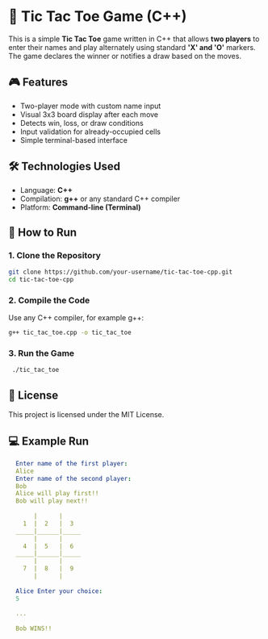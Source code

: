 # 🧠 Tic Tac Toe Game (C++)

This is a simple **Tic Tac Toe** game written in C++ that allows **two players** to enter their names and play alternately using standard **'X' and 'O'** markers. The game declares the winner or notifies a draw based on the moves.

## 🎮 Features

- Two-player mode with custom name input
- Visual 3x3 board display after each move
- Detects win, loss, or draw conditions
- Input validation for already-occupied cells
- Simple terminal-based interface

## 🛠️ Technologies Used

- Language: **C++**
- Compilation: **g++** or any standard C++ compiler
- Platform: **Command-line (Terminal)**

## 🚀 How to Run

### 1. Clone the Repository

```bash
git clone https://github.com/your-username/tic-tac-toe-cpp.git
cd tic-tac-toe-cpp
```

### 2. Compile the Code
Use any C++ compiler, for example g++:

  ```bash
  g++ tic_tac_toe.cpp -o tic_tac_toe
```

### 3. Run the Game
 ``` bash
  ./tic_tac_toe
```


## 📄 License
This project is licensed under the MIT License.

## 💻 Example Run
```yaml
  Enter name of the first player:
  Alice
  Enter name of the second player:
  Bob
  Alice will play first!!
  Bob will play next!!
  
       |      |    
    1  |  2   |  3 
  _____|______|_____
       |      |    
    4  |  5   |  6 
  _____|______|_____
       |      |    
    7  |  8   |  9 
       |      |    
  
  Alice Enter your choice:
  5
  
  ...
  
  Bob WINS!!
```

